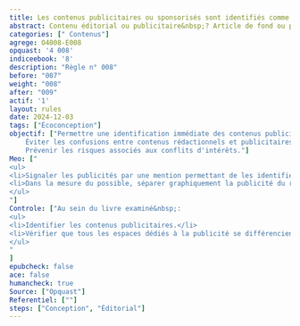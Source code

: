 ```yaml
---
title: Les contenus publicitaires ou sponsorisés sont identifiés comme tels
abstract: Contenu éditorial ou publicitaire&nbsp;? Article de fond ou publireportage&nbsp;? Avis impartial ou billet sponsorisé&nbsp;? Mieux vaut préciser de quoi il s’agit, ainsi les lectrices et lecteurs sauront à quoi s’en tenir et n’auront rien à vous reprocher.
categories: [" Contenus"]
agrege: O4008-E008
opquast: '4 008'
indiceebook: '8'
description: "Règle n° 008"
before: "007"
weight: "008"
after: "009"
actif: '1'
layout: rules
date: 2024-12-03
tags: ["Écoconception"]
objectif: ["Permettre une identification immédiate des contenus publicitaires ou sponsorisés.", "
    Éviter les confusions entre contenus rédactionnels et publicitaires.", "
    Prévenir les risques associés aux conflits d'intérêts."]
Meo: ["
<ul>
<li>Signaler les publicités par une mention permettant de les identifier (publicité, pub, partenariats…).</li>
<li>Dans la mesure du possible, séparer graphiquement la publicité du reste du contenu.</li> 
</ul>
"]
Controle: ["Au sein du livre examiné&nbsp;:
<ul>
<li>Identifier les contenus publicitaires.</li>
<li>Vérifier que tous les espaces dédiés à la publicité se différencient du reste du contenu et comportent une mention permettant de les identifier sans ambiguïté  ;&nbsp;: typiquement, la mention «  publicité  ; » affichée au-dessus ou en dessous du contenu concerné.</li> 
</ul>
"
]
epubcheck: false
ace: false
humancheck: true
Source: ["Opquast"]
Referentiel: [""]
steps: ["Conception", "Éditorial"]
---
```

